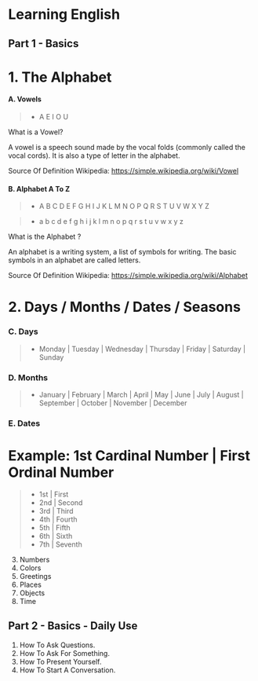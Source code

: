 # Learning English #

## Part 1 - Basics ##

# 1. The Alphabet

#### A. Vowels

> - A E I O U

What is a Vowel?

A vowel is a speech sound made by the vocal folds (commonly called the vocal cords). It is also a type of letter in the alphabet.

Source Of Definition Wikipedia: https://simple.wikipedia.org/wiki/Vowel

#### B. Alphabet A To Z 

> - A B C D E F G H I J K L M N O P Q R S T U V W X Y Z

> - a b c d e f g h i j k l m n o p q r s t u v w x y z

What is the Alphabet ?

An alphabet is a writing system, a list of symbols for writing. The basic symbols in an alphabet are called letters. 

Source Of Definition Wikipedia: https://simple.wikipedia.org/wiki/Alphabet

##

# 2. Days / Months / Dates / Seasons

### C. Days  
 
 > - Monday | Tuesday | Wednesday | Thursday | Friday | Saturday | Sunday
 
### D. Months

> - January | February | March | April | May | June | July | August | September | October | November | December

### E. Dates 

# Example: 1st Cardinal Number | First Ordinal Number 

> - 1st | First
> - 2nd | Second
> - 3rd | Third
> - 4th | Fourth
> - 5th | Fifth
> - 6th | Sixth
> - 7th | Seventh


3. Numbers
4. Colors
5. Greetings
6. Places
7. Objects
8. Time


## Part 2 - Basics - Daily Use  ##

1. How To Ask Questions.
2. How To Ask For Something.
3. How To Present Yourself.
4. How To Start A Conversation.


